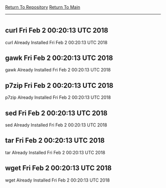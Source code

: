 [Return To Repository](https://github.com/deathbybandaid/piholeparser/)
[Return To Main](https://github.com/deathbybandaid/piholeparser/blob/master/RecentRunLogs/Mainlog.md)
____________________________________
# 
## curl Fri Feb 2 00:20:13 UTC 2018
curl Already Installed Fri Feb 2 00:20:13 UTC 2018
## gawk Fri Feb 2 00:20:13 UTC 2018
gawk Already Installed Fri Feb 2 00:20:13 UTC 2018
## p7zip Fri Feb 2 00:20:13 UTC 2018
p7zip Already Installed Fri Feb 2 00:20:13 UTC 2018
## sed Fri Feb 2 00:20:13 UTC 2018
sed Already Installed Fri Feb 2 00:20:13 UTC 2018
## tar Fri Feb 2 00:20:13 UTC 2018
tar Already Installed Fri Feb 2 00:20:13 UTC 2018
## wget Fri Feb 2 00:20:13 UTC 2018
wget Already Installed Fri Feb 2 00:20:13 UTC 2018
